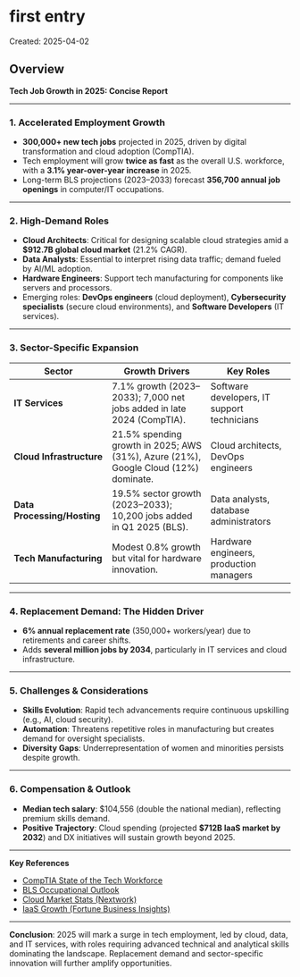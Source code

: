 # first entry

Created: 2025-04-02

## Overview

**Tech Job Growth in 2025: Concise Report**

---

### **1. Accelerated Employment Growth**

- **300,000+ new tech jobs** projected in 2025, driven by digital transformation and cloud adoption (CompTIA).
- Tech employment will grow **twice as fast** as the overall U.S. workforce, with a **3.1% year-over-year increase** in 2025.
- Long-term BLS projections (2023–2033) forecast **356,700 annual job openings** in computer/IT occupations.

---

### **2. High-Demand Roles**

- **Cloud Architects**: Critical for designing scalable cloud strategies amid a **$912.7B global cloud market** (21.2% CAGR).
- **Data Analysts**: Essential to interpret rising data traffic; demand fueled by AI/ML adoption.
- **Hardware Engineers**: Support tech manufacturing for components like servers and processors.
- Emerging roles: **DevOps engineers** (cloud deployment), **Cybersecurity specialists** (secure cloud environments), and **Software Developers** (IT services).

---

### **3. Sector-Specific Expansion**

| **Sector**                  | **Growth Drivers**                                                                  | **Key Roles**                               |
| --------------------------- | ----------------------------------------------------------------------------------- | ------------------------------------------- |
| **IT Services**             | 7.1% growth (2023–2033); 7,000 net jobs added in late 2024 (CompTIA).               | Software developers, IT support technicians |
| **Cloud Infrastructure**    | 21.5% spending growth in 2025; AWS (31%), Azure (21%), Google Cloud (12%) dominate. | Cloud architects, DevOps engineers          |
| **Data Processing/Hosting** | 19.5% sector growth (2023–2033); 10,200 jobs added in Q1 2025 (BLS).                | Data analysts, database administrators      |
| **Tech Manufacturing**      | Modest 0.8% growth but vital for hardware innovation.                               | Hardware engineers, production managers     |

---

### **4. Replacement Demand: The Hidden Driver**

- **6% annual replacement rate** (350,000+ workers/year) due to retirements and career shifts.
- Adds **several million jobs by 2034**, particularly in IT services and cloud infrastructure.

---

### **5. Challenges & Considerations**

- **Skills Evolution**: Rapid tech advancements require continuous upskilling (e.g., AI, cloud security).
- **Automation**: Threatens repetitive roles in manufacturing but creates demand for oversight specialists.
- **Diversity Gaps**: Underrepresentation of women and minorities persists despite growth.

---

### **6. Compensation & Outlook**

- **Median tech salary**: $104,556 (double the national median), reflecting premium skills demand.
- **Positive Trajectory**: Cloud spending (projected **$712B IaaS market by 2032**) and DX initiatives will sustain growth beyond 2025.

---

**Key References**

- [CompTIA State of the Tech Workforce](https://www.comptia.org/content/research/state-of-the-tech-workforce)
- [BLS Occupational Outlook](https://www.bls.gov/ooh/computer-and-information-technology/home.htm)
- [Cloud Market Stats (Nextwork)](https://www.nextwork.org/blog/cloud-computing-stats-2025)
- [IaaS Growth (Fortune Business Insights)](https://www.fortunebusinessinsights.com/infrastructure-as-a-service-iaas-market-107351)

---

**Conclusion**: 2025 will mark a surge in tech employment, led by cloud, data, and IT services, with roles requiring advanced technical and analytical skills dominating the landscape. Replacement demand and sector-specific innovation will further amplify opportunities.
